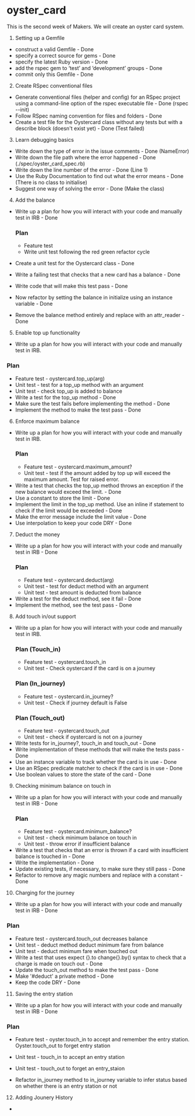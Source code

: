 # oyster_card

This is the second week of Makers. We will create an oyster card system.

1. Setting up a Gemfile
  * construct a valid Gemfile - Done
  * specify a correct source for gems - Done
  * specify the latest Ruby version - Done
  * add the rspec gem to ‘test’ and ’development’ groups - Done
  * commit only this Gemfile - Done

2. Create RSpec conventional files
  * Generate conventional files (helper and config) for an RSpec project using a command-line option of the rspec executable file - Done (rspec --init)
  * Follow RSpec naming convention for files and folders - Done
  * Create a test file for the Oystercard class without any tests but with a describe block (doesn't exist yet) - Done (Test failed)

3. Learn debugging basics
  * Write down the type of error in the issue comments - Done (NameError)
  * Write down the file path where the error happened - Done (./spec/oyster_card_spec.rb)
  * Write down the line number of the error - Done (Line 1)
  * Use the Ruby Documentation to find out what the error means - Done (There is no class to initialise)
  * Suggest one way of solving the error - Done (Make the class)

4. Add the balance
  * Write up a plan for how you will interact with your code and manually test in IRB - Done
    ### Plan
    * Feature test 
    * Write unit test following the red green refactor cycle

  * Create a unit test for the Oystercard class - Done
  * Write a failing test that checks that a new card has a balance - Done
  * Write code that will make this test pass - Done
  * Now refactor by setting the balance in initialize using an instance variable - Done
  * Remove the balance method entirely and replace with an attr_reader - Done

5. Enable top up functionality 
 * Write up a plan for how you will interact with your code and manually test in IRB.
  ### Plan
  * Feature test - oystercard.top_up(arg)
  * Unit test - test for a top_up method with an argument
  * Unit test - check top_up is added to balance
 * Write a test for the top_up method - Done
 * Make sure the test fails before implementing the method - Done
 * Implement the method to make the test pass - Done

6. Enforce maximum balance
  * Write up a plan for how you will interact with your code and manually test in IRB.
    ### Plan
    * Feature test - oystercard.maximum_amount?
    * Unit test - test if the amount added by top up will exceed the maximum amount. Test for raised error.
  * Write a test that checks the top_up method throws an exception if the new balance would exceed the limit. - Done
  * Use a constant to store the limit - Done
  * Implement the limit in the top_up method. Use an inline if statement to check if the limit would be exceeded - Done
  * Make the error message include the limit value - Done
  * Use interpolation to keep your code DRY - Done

7. Deduct the money
 * Write up a plan for how you will interact with your code and manually test in IRB - Done
    ### Plan
    * Feature test - oystercard.deduct(arg)
    * Unit test - test for deduct method with an argument
    * Unit test - test amount is deducted from balance
 * Write a test for the deduct method, see it fail - Done
 * Implement the method, see the test pass - Done

8. Add touch in/out support
* Write up a plan for how you will interact with your code and manually test in IRB.
    ### Plan (Touch_in)
    * Feature test - oystercard.touch_in
    * Unit test - Check oystercard if the card is on a journey
    ### Plan (In_journey)
    * Feature test - oystercard.in_journey?
    * Unit test - Check if journey default is False
    ### Plan (Touch_out)
    * Feature test - oystercard.touch_out
    * Unit test - check if oystercard is not on a journey
* Write tests for in_journey?, touch_in and touch_out - Done
* Write implementation of these methods that will make the tests pass - Done
* Use an instance variable to track whether the card is in use - Done
* Use an RSpec predicate matcher to check if the card is in use - Done
* Use boolean values to store the state of the card - Done
 
 9. Checking minimum balance on touch in
* Write up a plan for how you will interact with your code and manually test in IRB - Done
  ### Plan
  * Feature test - oystercard.minimum_balance?
  * Unit test - check minimum balance on touch in 
  * Unit test - throw error if insufficient balance
* Write a test that checks that an error is thrown if a card with insufficient balance is touched in - Done
* Write the implementation - Done
* Update existing tests, if necessary, to make sure they still pass - Done
* Refactor to remove any magic numbers and replace with a constant - Done

10. Charging for the journey
 * Write up a plan for how you will interact with your code and manually test in IRB - Done
 ### Plan
  * Feature test - oystercard.touch_out decreases balance
  * Unit test - deduct method deduct minimum fare from balance
  * Unit test - deduct minimum fare when touched out
 * Write a test that uses expect {}.to change{}.by() syntax to check that a charge is made on touch out - Done
 * Update the touch_out method to make the test pass - Done
 * Make '#deduct' a private method - Done
 * Keep the code DRY - Done

 11. Saving the entry station
 * Write up a plan for how you will interact with your code and manually test in IRB - Done
 ### Plan
  * Feature test - oyster.touch_in to accept and remember the entry station. Oyster.touch_out to forget entry station
  * Unit test - touch_in to accept an entry station
  * Unit test - touch_out to forget an entry_staion

 * Refactor in_journey method to in_journey variable to infer status based on whether there is an entry station or not

12. Adding Jounery History
 * 
